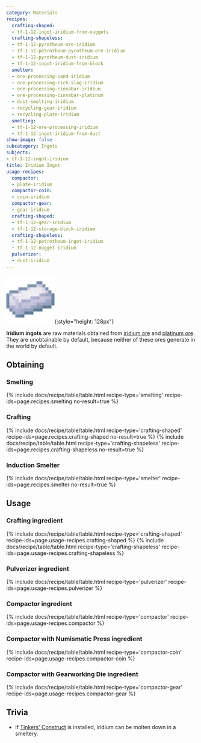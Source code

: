 ```yaml
---
category: Materials
recipes:
  crafting-shaped:
  - tf-1-12-ingot-iridium-from-nuggets
  crafting-shapeless:
  - tf-1-12-pyrotheum-ore-iridium
  - tf-1-12-petrotheum-pyrotheum-ore-iridium
  - tf-1-12-pyrotheum-dust-iridium
  - tf-1-12-ingot-iridium-from-block
  smelter:
  - ore-processing-sand-iridium
  - ore-processing-rich-slag-iridium
  - ore-processing-cinnabar-iridium
  - ore-processing-cinnabar-platinum
  - dust-smelting-iridium
  - recycling-gear-iridium
  - recycling-plate-iridium
  smelting:
  - tf-1-12-ore-processing-iridium
  - tf-1-12-ingot-iridium-from-dust
show-image: false
subcategory: Ingots
subjects:
- tf-1-12-ingot-iridium
title: Iridium Ingot
usage-recipes:
  compactor:
  - plate-iridium
  compactor-coin:
  - coin-iridium
  compactor-gear:
  - gear-iridium
  crafting-shaped:
  - tf-1-12-gear-iridium
  - tf-1-12-storage-block-iridium
  crafting-shapeless:
  - tf-1-12-petrotheum-ingot-iridium
  - tf-1-12-nugget-iridium
  pulverizer:
  - dust-iridium
---
```


![Iridium ingot](/assets/images/docs/1.12/thermal-foundation/ingot-iridium.png){:style="height: 128px"}


**Iridium ingots** are raw materials obtained from [iridium
ore](../iridium-ore/) and [platinum ore](../platinum-ore/). They are
unobtainable by default, because neither of these ores generate in the world by
default.


Obtaining
---------

### Smelting
{% include docs/recipe/table/table.html recipe-type='smelting' recipe-ids=page.recipes.smelting no-result=true %}

### Crafting
{% include docs/recipe/table/table.html recipe-type='crafting-shaped' recipe-ids=page.recipes.crafting-shaped no-result=true %}
{% include docs/recipe/table/table.html recipe-type='crafting-shapeless' recipe-ids=page.recipes.crafting-shapeless no-result=true %}

### Induction Smelter
{% include docs/recipe/table/table.html recipe-type='smelter' recipe-ids=page.recipes.smelter no-result=true %}


Usage
-----

### Crafting ingredient
{% include docs/recipe/table/table.html recipe-type='crafting-shaped' recipe-ids=page.usage-recipes.crafting-shaped %}
{% include docs/recipe/table/table.html recipe-type='crafting-shapeless' recipe-ids=page.usage-recipes.crafting-shapeless %}

### Pulverizer ingredient
{% include docs/recipe/table/table.html recipe-type='pulverizer' recipe-ids=page.usage-recipes.pulverizer %}

### Compactor ingredient
{% include docs/recipe/table/table.html recipe-type='compactor' recipe-ids=page.usage-recipes.compactor %}

### Compactor with Numismatic Press ingredient
{% include docs/recipe/table/table.html recipe-type='compactor-coin' recipe-ids=page.usage-recipes.compactor-coin %}

### Compactor with Gearworking Die ingredient
{% include docs/recipe/table/table.html recipe-type='compactor-gear' recipe-ids=page.usage-recipes.compactor-gear %}


Trivia
------

* If [Tinkers'
  Construct](https://minecraft.curseforge.com/projects/tinkers-construct) is
  installed, iridium can be molten down in a smeltery.
